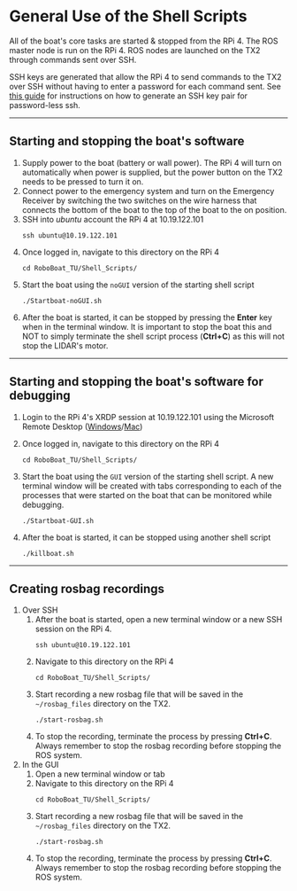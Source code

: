 # General Use of the Shell Scripts #

All of the boat's core tasks are started & stopped from the RPi 4. The ROS master node is run on the RPi 4. ROS nodes are launched on the TX2 through commands sent over SSH.

SSH keys are generated that allow the RPi 4 to send commands to the TX2 over SSH without having to enter a password for each command sent. See [this guide](https://www.linuxbabe.com/linux-server/setup-passwordless-ssh-login) for instructions on how to generate an SSH key pair for password-less ssh.

---
## Starting and stopping the boat's software ##
1. Supply power to the boat (battery or wall power). The RPi 4 will turn on automatically when power is supplied, but the power button on the TX2 needs to be pressed to turn it on.
1. Connect power to the emergency system and turn on the Emergency Receiver by switching the two switches on the wire harness that connects the bottom of the boat to the top of the boat to the on position.
1. SSH into *ubuntu* account the RPi 4 at 10.19.122.101
    ```
    ssh ubuntu@10.19.122.101
    ```
1. Once logged in, navigate to this directory on the RPi 4
    ```
    cd RoboBoat_TU/Shell_Scripts/
    ```
1. Start the boat using the `noGUI` version of the starting shell script
    ```
    ./Startboat-noGUI.sh
    ```
1. After the boat is started, it can be stopped by pressing the **Enter** key when in the terminal window. It is important to stop the boat this and NOT to simply terminate the shell script process (**Ctrl+C**) as this will not stop the LIDAR's motor.

---
## Starting and stopping the boat's software for debugging ##
1. Login to the RPi 4's XRDP session at 10.19.122.101 using the Microsoft Remote Desktop ([Windows](https://www.microsoft.com/en-us/p/microsoft-remote-desktop/9wzdncrfj3ps?activetab=pivot:overviewtab)/[Mac](https://apps.apple.com/us/app/microsoft-remote-desktop/id1295203466?mt=12))
1. Once logged in, navigate to this directory on the RPi 4
    ```
    cd RoboBoat_TU/Shell_Scripts/
    ```
    
1. Start the boat using the `GUI` version of the starting shell script. A new terminal window will be created with tabs corresponding to each of the processes that were started on the boat that can be monitored while debugging.
    ```
    ./Startboat-GUI.sh
    ```
    
1. After the boat is started, it can be stopped using another shell script
    ```
    ./killboat.sh
    ```

---
## Creating rosbag recordings ##
1. Over SSH
    1. After the boat is started, open a new terminal window or a new SSH session on the RPi 4.
        ```
        ssh ubuntu@10.19.122.101
        ```
    1. Navigate to this directory on the RPi 4
        ```
        cd RoboBoat_TU/Shell_Scripts/
        ```
    1. Start recording a new rosbag file that will be saved in the `~/rosbag_files` directory on the TX2.
        ```
        ./start-rosbag.sh
        ```
    1. To stop the recording, terminate the process by pressing **Ctrl+C**. Always remember to stop the rosbag recording before stopping the ROS system.
1. In the GUI
    1. Open a new terminal window or tab
    1. Navigate to this directory on the RPi 4
        ```
        cd RoboBoat_TU/Shell_Scripts/
        ```
    1. Start recording a new rosbag file that will be saved in the `~/rosbag_files` directory on the TX2.
        ```
        ./start-rosbag.sh
        ```
    1. To stop the recording, terminate the process by pressing **Ctrl+C**. Always remember to stop the rosbag recording before stopping the ROS system.
